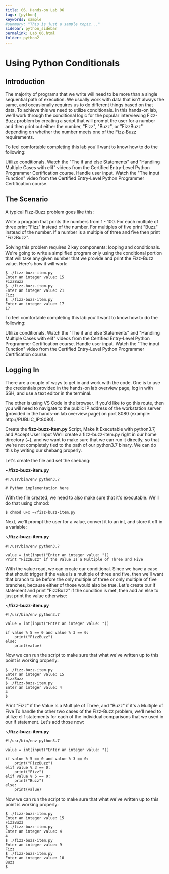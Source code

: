 ```yaml
---
title: 06. Hands-on Lab 06
tags: [python]
keywords: sample
#summary: "This is just a sample topic..."
sidebar: python_sidebar
permalink: Lab_06.html
folder: python2
---
```


# Using Python Conditionals


## Introduction

The majority of programs that we write will need to be more than a single sequential path of execution. We usually work with data that isn't always the same, and occasionally requires us to do different things based on that data. To achieve this we need to utilize conditionals. In this hands-on lab, we'll work through the conditional logic for the popular interviewing Fizz-Buzz problem by creating a script that will prompt the user for a number and then print out either the number, "Fizz", "Buzz", or "FizzBuzz" depending on whether the number meets one of the Fizz-Buzz requirements.

To feel comfortable completing this lab you'll want to know how to do the following:

Utilize conditionals. Watch the "The if and else Statements" and "Handling Multiple Cases with elif" videos from the Certified Entry-Level Python Programmer Certification course.
Handle user input. Watch the "The input Function" video from the Certified Entry-Level Python Programmer Certification course.

## The Scenario

A typical Fizz-Buzz problem goes like this:

Write a program that prints the numbers from 1 - 100. For each multiple of three print "Fizz" instead of the number. For multiples of five print "Buzz" instead of the number. If a number is a multiple of three and five then print "FizzBuzz".

Solving this problem requires 2 key components: looping and conditionals. We're going to write a simplified program only using the conditional portion that will take any given number that we provide and print the Fizz-Buzz value. Here's how it will work:

```
$ ./fizz-buzz-item.py
Enter an integer value: 15
FizzBuzz
$ ./fizz-buzz-item.py
Enter an integer value: 21
Fizz
$ ./fizz-buzz-item.py
Enter an integer value: 17
17
```

To feel comfortable completing this lab you'll want to know how to do the following:

Utilize conditionals. Watch the "The if and else Statements" and "Handling Multiple Cases with elif" videos from the Certified Entry-Level Python Programmer Certification course.
Handle user input. Watch the "The input Function" video from the Certified Entry-Level Python Programmer Certification course.

## Logging In
There are a couple of ways to get in and work with the code. One is to use the credentials provided in the hands-on lab overview page, log in with SSH, and use a text editor in the terminal.

The other is using VS Code in the browser. If you'd like to go this route, then you will need to navigate to the public IP address of the workstation server (provided in the hands-on lab overview page) on port 8080 (example: http://PUBLIC_IP:8080).

Create the **fizz-buzz-item.py** Script, Make It Executable with python3.7, and Accept User Input
We'll create a fizz-buzz-item.py right in our home directory (~), and we want to make sure that we can run it directly, so that we're not completely tied to the path of our python3.7 binary. We can do this by writing our shebang properly.

Let's create the file and set the shebang:

**~/fizz-buzz-item.py**

```
#!/usr/bin/env python3.7

# Python implementation here
```

With the file created, we need to also make sure that it's executable. We'll do that using chmod:

```
$ chmod u+x ~/fizz-buzz-item.py
```

Next, we'll prompt the user for a value, convert it to an int, and store it off in a variable:

**~/fizz-buzz-item.py**

```
#!/usr/bin/env python3.7

value = int(input("Enter an integer value: "))
Print "FizzBuzz" if the Value Is a Multiple of Three and Five
```

With the value read, we can create our conditional. Since we have a case that should trigger if the value is a multiple of three and five, then we'll want that branch to be before the only multiple of three or only multiple of five branches, because either of those would also be true. Let's create our if statement and print "FizzBuzz" if the condition is met, then add an else to just print the value otherwise:

**~/fizz-buzz-item.py**

```
#!/usr/bin/env python3.7

value = int(input("Enter an integer value: "))

if value % 5 == 0 and value % 3 == 0:
    print("FizzBuzz")
else:
    print(value)
```

Now we can run the script to make sure that what we've written up to this point is working properly:

```
$ ./fizz-buzz-item.py
Enter an integer value: 15
FizzBuzz
$ ./fizz-buzz-item.py
Enter an integer value: 4
4
$
```

Print "Fizz" if the Value Is a Multiple of Three, and "Buzz" if it's a Multiple of Five
To handle the other two cases of the Fizz-Buzz problem, we'll need to utilize elif statements for each of the individual comparisons that we used in our if statement. Let's add those now:

**~/fizz-buzz-item.py**

```
#!/usr/bin/env python3.7

value = int(input("Enter an integer value: "))

if value % 5 == 0 and value % 3 == 0:
    print("FizzBuzz")
elif value % 3 == 0:
    print("Fizz")
elif value % 5 == 0:
    print("Buzz")
else:
    print(value)
```

Now we can run the script to make sure that what we've written up to this point is working properly:

```
$ ./fizz-buzz-item.py
Enter an integer value: 15
FizzBuzz
$ ./fizz-buzz-item.py
Enter an integer value: 4
4
$ ./fizz-buzz-item.py
Enter an integer value: 9
Fizz
$ ./fizz-buzz-item.py
Enter an integer value: 10
Buzz
$
```
